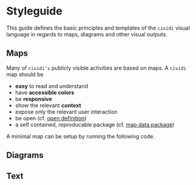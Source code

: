 # Styleguide

This guide defines the basic principles and templates of the ```cividi``` visual language in regards to maps, diagrams and other visual outputs.

## Maps

Many of ```cividi's``` publicly visible activities are based on maps. A ```cividi``` map should be

* **easy** to read and understand
* have **accessible colors**
* be **responsive**
* show the relevant **context**
* expose only the relevant user interaction
* be open (cf. [open definition](https://opendefinition.org/od/2.1/en/))
* a self contained, reproducable package (cf. [map data package](maps/cividi-maps.md#mdp))

A minimal map can be setup by running the following code.

## Diagrams

## Text

